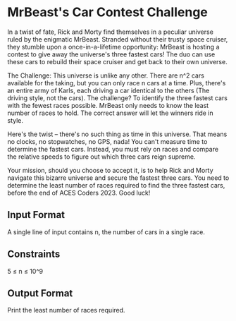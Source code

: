 # MrBeast's Car Contest Challenge

In a twist of fate, Rick and Morty find themselves in a peculiar universe ruled by the enigmatic MrBeast. Stranded without their trusty space cruiser, they stumble upon a once-in-a-lifetime opportunity: MrBeast is hosting a contest to give away the universe's three fastest cars! The duo can use these cars to rebuild their space cruiser and get back to their own universe.

The Challenge: This universe is unlike any other. There are n^2 cars available for the taking, but you can only race n cars at a time. Plus, there's an entire army of Karls, each driving a car identical to the others (The driving style, not the cars). The challenge? To identify the three fastest cars with the fewest races possible. MrBeast only needs to know the least number of races to hold. The correct answer will let the winners ride in style.

Here's the twist – there's no such thing as time in this universe. That means no clocks, no stopwatches, no GPS, nada! You can't measure time to determine the fastest cars. Instead, you must rely on races and compare the relative speeds to figure out which three cars reign supreme.

Your mission, should you choose to accept it, is to help Rick and Morty navigate this bizarre universe and secure the fastest three cars. You need to determine the least number of races required to find the three fastest cars, before the end of ACES Coders 2023. Good luck!

## Input Format
A single line of input contains n, the number of cars in a single race.

## Constraints
5 ≤ n ≤ 10^9

## Output Format
Print the least number of races required.
